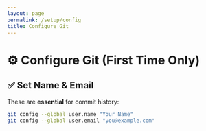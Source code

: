 ```yaml
---
layout: page
permalink: /setup/config
title: Configure Git
---
```


# ⚙️ Configure Git (First Time Only)
## ✅ Set Name & Email
These are **essential** for commit history:

```bash
git config --global user.name "Your Name"
git config --global user.email "you@example.com"
```